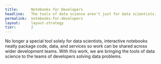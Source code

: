 ```yaml
---
title:      Notebooks for Developers
headline:   The tools of data science aren't just for data scientists.
permalink:  notebooks-for-developers
layout:     layout-strategy
tier:       2
---
```


No longer a special tool solely for data scientists, interactive notebooks neatly package code, data, and services so work can be shared across wider development teams. With this work, we are bringing the tools of data science to the teams of developers solving data problems.
